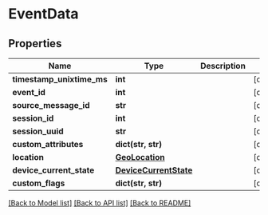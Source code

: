 # EventData

## Properties

| Name                      | Type                                            | Description | Notes      |
| ------------------------- | ----------------------------------------------- | ----------- | ---------- |
| **timestamp_unixtime_ms** | **int**                                         |             | [optional] |
| **event_id**              | **int**                                         |             | [optional] |
| **source_message_id**     | **str**                                         |             | [optional] |
| **session_id**            | **int**                                         |             | [optional] |
| **session_uuid**          | **str**                                         |             | [optional] |
| **custom_attributes**     | **dict(str, str)**                              |             | [optional] |
| **location**              | [**GeoLocation**](GeoLocation.md)               |             | [optional] |
| **device_current_state**  | [**DeviceCurrentState**](DeviceCurrentState.md) |             | [optional] |
| **custom_flags**          | **dict(str, str)**                              |             | [optional] |

[[Back to Model list]](../README.md#documentation-for-models) [[Back to API list]](../README.md#documentation-for-api-endpoints) [[Back to README]](../README.md)
